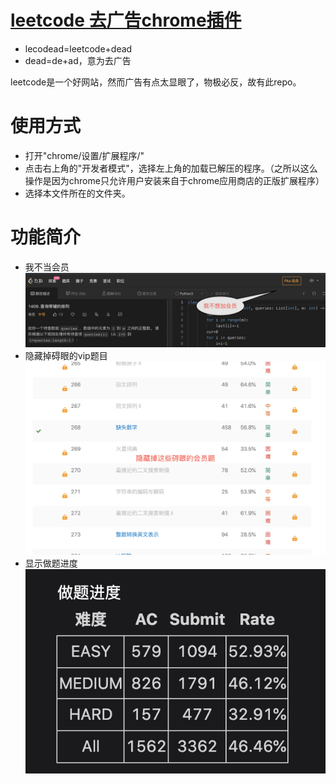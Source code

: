 # [leetcode 去广告chrome插件](https://github.com/weiyinfu/lecodead)

* lecodead=leetcode+dead
* dead=de+ad，意为去广告

leetcode是一个好网站，然而广告有点太显眼了，物极必反，故有此repo。

# 使用方式
* 打开"chrome/设置/扩展程序/"
* 点击右上角的"开发者模式"，选择左上角的加载已解压的程序。（之所以这么操作是因为chrome只允许用户安装来自于chrome应用商店的正版扩展程序）
* 选择本文件所在的文件夹。

# 功能简介
* 我不当会员
![我不当会员](img/no-member.png)
* 隐藏掉碍眼的vip题目   
![隐藏vip题目](img/hide-vip-problem.png)
* 显示做题进度   
![显示做题状态](img/status.jpg)

